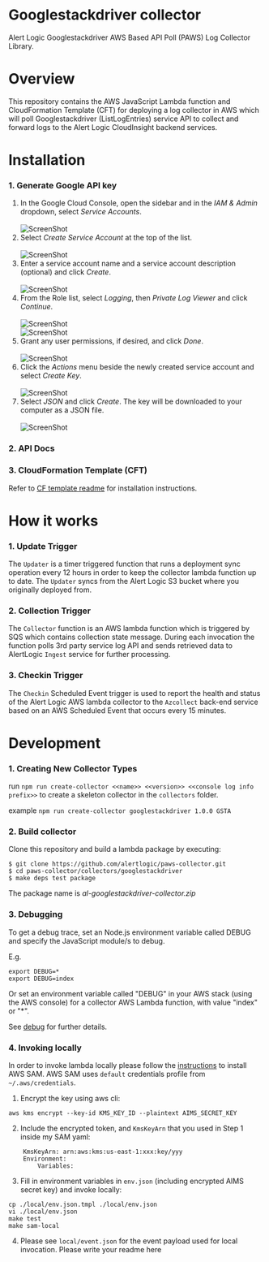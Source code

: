 # Googlestackdriver collector
Alert Logic Googlestackdriver AWS Based API Poll (PAWS) Log Collector Library.

# Overview
This repository contains the AWS JavaScript Lambda function and CloudFormation 
Template (CFT) for deploying a log collector in AWS which will poll Googlestackdriver (ListLogEntries) service API to collect and 
forward logs to the Alert Logic CloudInsight backend services.

# Installation

### 1. Generate Google API key
1. In the Google Cloud Console, open the sidebar and in the *IAM & Admin* dropdown, select *Service Accounts*.<br /><br />
![ScreenShot](./docs/img_1.png)<br />
2. Select *Create Service Account* at the top of the list.<br /><br />
![ScreenShot](./docs/img_2.png)<br />
3. Enter a service account name and a service account description (optional) and click *Create*.<br /><br />
![ScreenShot](./docs/img_3.png)<br />
4. From the Role list, select *Logging*, then *Private Log Viewer* and click *Continue*.<br /><br />
![ScreenShot](./docs/img_4.png)<br />
![ScreenShot](./docs/img_5.png)<br />
5. Grant any user permissions, if desired, and click *Done*.<br /><br />
![ScreenShot](./docs/img_6.png)<br />
6. Click the *Actions* menu beside the newly created service account and select *Create Key*.<br /><br />
![ScreenShot](./docs/img_7.png)<br />
7. Select *JSON* and click *Create*. The key will be downloaded to your computer as a JSON file.<br /><br />
![ScreenShot](./docs/img_8.png)<br />

### 2. API Docs


### 3. CloudFormation Template (CFT)
Refer to [CF template readme](./cfn/README.md) for installation instructions.

# How it works

### 1. Update Trigger

The `Updater` is a timer triggered function that runs a deployment sync operation 
every 12 hours in order to keep the collector lambda function up to date.
The `Updater` syncs from the Alert Logic S3 bucket where you originally deployed from.

### 2. Collection Trigger

The `Collector` function is an AWS lambda function which is triggered by SQS which contains collection state message.
During each invocation the function polls 3rd party service log API and sends retrieved data to 
AlertLogic `Ingest` service for further processing.

### 3. Checkin Trigger

The `Checkin` Scheduled Event trigger is used to report the health and status of 
the Alert Logic AWS lambda collector to the `Azcollect` back-end service based on 
an AWS Scheduled Event that occurs every 15 minutes.


# Development

### 1. Creating New Collector Types
run `npm run create-collector <<name>> <<version>> <<console log info prefix>>` to create a skeleton collector in the `collectors` folder.

example `npm run create-collector googlestackdriver 1.0.0 GSTA`

### 2. Build collector
Clone this repository and build a lambda package by executing:
```
$ git clone https://github.com/alertlogic/paws-collector.git
$ cd paws-collector/collectors/googlestackdriver
$ make deps test package
```

The package name is *al-googlestackdriver-collector.zip*

### 3. Debugging

To get a debug trace, set an Node.js environment variable called DEBUG and
specify the JavaScript module/s to debug.

E.g.

```
export DEBUG=*
export DEBUG=index
```

Or set an environment variable called "DEBUG" in your AWS stack (using the AWS 
console) for a collector AWS Lambda function, with value "index" or "\*".

See [debug](https://www.npmjs.com/package/debug) for further details.

### 4. Invoking locally

In order to invoke lambda locally please follow the [instructions](https://docs.aws.amazon.com/lambda/latest/dg/sam-cli-requirements.html) to install AWS SAM.
AWS SAM uses `default` credentials profile from `~/.aws/credentials`.

  1. Encrypt the key using aws cli:
```
aws kms encrypt --key-id KMS_KEY_ID --plaintext AIMS_SECRET_KEY
```
  2. Include the encrypted token, and `KmsKeyArn` that you used in Step 1 inside my SAM yaml:
```
    KmsKeyArn: arn:aws:kms:us-east-1:xxx:key/yyy
    Environment:
        Variables:
```
  3. Fill in environment variables in `env.json` (including encrypted AIMS secret key) and invoke locally:

```
cp ./local/env.json.tmpl ./local/env.json
vi ./local/env.json
make test
make sam-local
```
  4. Please see `local/event.json` for the event payload used for local invocation.
Please write your readme here
